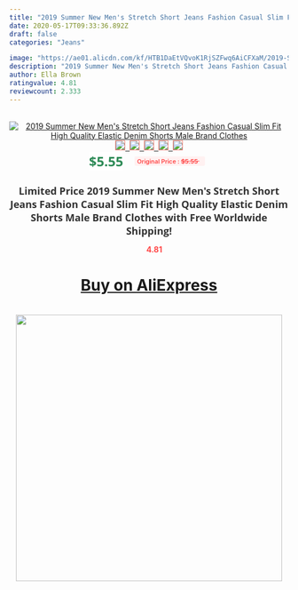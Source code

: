 ```yaml
---
title: "2019 Summer New Men's Stretch Short Jeans Fashion Casual Slim Fit High Quality Elastic Denim Shorts Male Brand Clothes"
date: 2020-05-17T09:33:36.892Z
draft: false
categories: "Jeans"

image: "https://ae01.alicdn.com/kf/HTB1DaEtVQvoK1RjSZFwq6AiCFXaM/2019-Summer-New-Men-s-Stretch-Short-Jeans-Fashion-Casual-Slim-Fit-High-Quality-Elastic-Denim.jpg"
description: "2019 Summer New Men's Stretch Short Jeans Fashion Casual Slim Fit High Quality Elastic Denim Shorts Male Brand Clothes"
author: Ella Brown
ratingvalue: 4.81
reviewcount: 2.333
---
```

<br>
<div style="text-align: center;">
<a href="https://s.click.aliexpress.com/e/_ABRwat" target="_blank" rel="nofollow noopener noreferrer"><img alt="2019 Summer New Men's Stretch Short Jeans Fashion Casual Slim Fit High Quality Elastic Denim Shorts Male Brand Clothes" class="magnifier-image" src="https://ae01.alicdn.com/kf/HTB1DaEtVQvoK1RjSZFwq6AiCFXaM/2019-Summer-New-Men-s-Stretch-Short-Jeans-Fashion-Casual-Slim-Fit-High-Quality-Elastic-Denim.jpg_640x640.jpg">
<br>
<img style="border:1px solid salmon" src="https://ae01.alicdn.com/kf/HTB1DaEtVQvoK1RjSZFwq6AiCFXaM/2019-Summer-New-Men-s-Stretch-Short-Jeans-Fashion-Casual-Slim-Fit-High-Quality-Elastic-Denim.jpg_120x120.jpg">&nbsp;&nbsp;<img style="border:1px solid salmon" src="https://ae01.alicdn.com/kf/HTB183omVQvoK1RjSZFNq6AxMVXaa/2019-Summer-New-Men-s-Stretch-Short-Jeans-Fashion-Casual-Slim-Fit-High-Quality-Elastic-Denim.jpg_120x120.jpg">&nbsp;&nbsp;<img style="border:1px solid salmon" src="https://ae01.alicdn.com/kf/HTB1qT3iVSzqK1RjSZFHq6z3CpXaO/2019-Summer-New-Men-s-Stretch-Short-Jeans-Fashion-Casual-Slim-Fit-High-Quality-Elastic-Denim.jpg_120x120.jpg">&nbsp;&nbsp;<img style="border:1px solid salmon" src="https://ae01.alicdn.com/kf/HTB1_yPToDZmx1VjSZFGq6yx2XXae/2019-Summer-New-Men-s-Stretch-Short-Jeans-Fashion-Casual-Slim-Fit-High-Quality-Elastic-Denim.jpg_120x120.jpg">&nbsp;&nbsp;<img style="border:1px solid salmon" src="https://ae01.alicdn.com/kf/HTB1S9ouVIfpK1RjSZFOq6y6nFXa7/2019-Summer-New-Men-s-Stretch-Short-Jeans-Fashion-Casual-Slim-Fit-High-Quality-Elastic-Denim.jpg_120x120.jpg"></a></div><br0>
<div style="text-align: center;"><span style="background-color: white; border: 0px; box-sizing: border-box; color: seagreen; display: inline-block; font-family: &quot;open sans&quot; , &quot;arial&quot; , &quot;helvetica&quot; , sans-serif , &quot;heiti&quot;; font-size: 24px; font-stretch: inherit; font-weight: 700; line-height: inherit; margin: 0px 10px 0px 0px; padding: 0px; vertical-align: middle;">$5.55 </span>
<span style="background: rgb(255 , 241 , 241); border-radius: 3px; border: 0px; box-sizing: border-box; color: #ff4747; display: inline-block; font-family: inherit; font-size: 12px; font-stretch: inherit; font-style: inherit; font-variant: inherit; font-weight: 600; line-height: inherit; margin: 0px; padding: 2px 5px; transform: scale(0.9); vertical-align: middle;">Original Price : <b style="text-decoration: line-through;">$5.55 </b> &nbsp;&nbsp;</span></div>
<h1 style="color: #333333; display: inline-block; font-family: &quot;open sans&quot; , &quot;arial&quot; , &quot;helvetica&quot; , sans-serif , &quot;heiti&quot;; font-size: 18px; font-stretch: inherit; font-weight: 700; text-align: center;">Limited Price 2019 Summer New Men's Stretch Short Jeans Fashion Casual Slim Fit High Quality Elastic Denim Shorts Male Brand Clothes with Free Worldwide Shipping!</h1>
<div style="color: #ff4747; text-align: center;">
<img src="https://4.bp.blogspot.com/-M0ZcTcb-5uY/XleCXlxnR4I/AAAAAAAAAEc/OrjgMkXV1oMQFaCRZj5HQwOCBcu3w1FegCPcBGAYYCw/s1600/star.png" style="height: 15px;">&nbsp;<b>4.81</b></div>
<div class="button_cont" align="center"><a class="buynow_a" href="https://s.click.aliexpress.com/e/_ABRwat" target="_blank" rel="nofollow noopener noreferrer"><H1>Buy on AliExpress</H1></a></div><br>
<div class="separator" style="clear: both; text-align: center;">
<img src="https://lh3.googleusercontent.com/-pTy5HemUv9M/XlePHvY0dAI/AAAAAAAAAE4/0nX5iRUoIWY8eMW9Dpxeirr157OZliDIgCLcBGAsYHQ/s1600/badge.gif" width="480">
</div>
